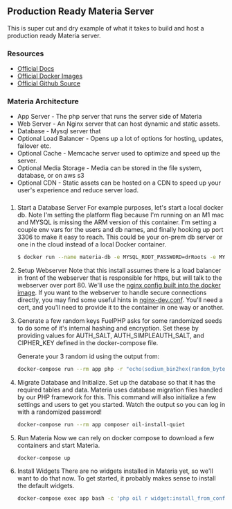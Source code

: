 ## Production Ready Materia Server

This is super cut and dry example of what it takes to build and host a production ready Materia server.

### Resources
* [Official Docs](https://ucfopen.github.io/Materia-Docs/)
* [Official Docker Images](https://github.com/ucfopen/Materia/pkgs/container/materia)
* [Official Github Source](https://github.com/ucfopen/Materia)

### Materia Architecture

* App Server - The php server that runs the server side of Materia
* Web Server - An Nginx server that can host dynamic and static assets.
* Database - Mysql server that
* Optional Load Balancer - Opens up a lot of options for hosting, updates, failover etc.
* Optional Cache - Memcache server used to optimize and speed up the server.
* Optional Media Storage - Media can be stored in the file system, database, or on aws s3
* Optional CDN - Static assets can be hosted on a CDN to speed up your user's experience and reduce server load.

###

1. Start a Database Server
   For example purposes, let's start a local docker db. Note I'm setting the platform flag because I'm running on an M1 mac and MYSQL is missing the ARM version of this container.  I'm setting a couple env vars for the users and db names, and finally hooking up port 3306 to make it easy to reach.  This could be your on-prem db server or one in the cloud instead of a local Docker container.
   ```bash
   $ docker run --name materia-db -e MYSQL_ROOT_PASSWORD=drRoots -e MYSQL_USER=materia -e MYSQL_PASSWORD=odin -e MYSQL_DATABASE=materia --platform linux/amd64 -p 3306:3306 -d mysql:5.7.34
   ```

2. Setup Webserver
   Note that this install assumes there is a load balancer in front of the webserver that is responsible for https, but will talk to the webserver over port 80.  We'll use the [nginx config built into the docker image](https://github.com/ucfopen/Materia/blob/v9.0.1/docker/config/nginx/nginx-production.conf).  If you want to the webserver to handle secure connections directly, you may find some useful hints in [nginx-dev.conf](https://github.com/ucfopen/Materia/blob/master/docker/config/nginx/nginx-dev.conf).  You'll need a cert, and you'll need to provide it to the container in one way or another.

3. Generate a few random keys
   FuelPHP asks for some randomized seeds to do some of it's internal hashing and encryption.  Set these by providing values for AUTH_SALT, AUTH_SIMPLEAUTH_SALT, and CIPHER_KEY defined in the docker-compose file.

   Generate your 3 random id using the output from:
	```bash
	docker-compose run --rm app php -r "echo(sodium_bin2hex(random_bytes(SODIUM_CRYPTO_STREAM_KEYBYTES)));"
	```

4. Migrate Database and Initialize.
   Set up the database so that it has the required tables and data.  Materia uses database migration files handled by our PHP framework for this.  This command will also initialize a few settings and users to get you started. Watch the output so you can log in with a randomized password!
   ```bash
   docker-compose run --rm app composer oil-install-quiet
   ```

5. Run Materia
   Now we can rely on docker compose to download a few containers and start Materia.
   ```
   docker-compose up
   ```

6. Install Widgets
   There are no widgets installed in Materia yet, so we'll want to do that now. To get started, it probably makes sense to install the default widgets.
   ```bash
   docker-compose exec app bash -c 'php oil r widget:install_from_config'
   ```
